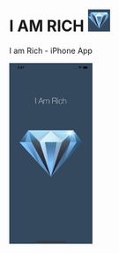 # I AM RICH ![AppIcon](/I%20AM%20RICH/Assets.xcassets/AppIcon.appiconset/Icon-20@2x.png)

I am Rich - iPhone App

<img src="IAMRICH_Main.png"
     alt="screenshot"
     style="float: left; margin-right: 10px;" 
     width="30%"/>
